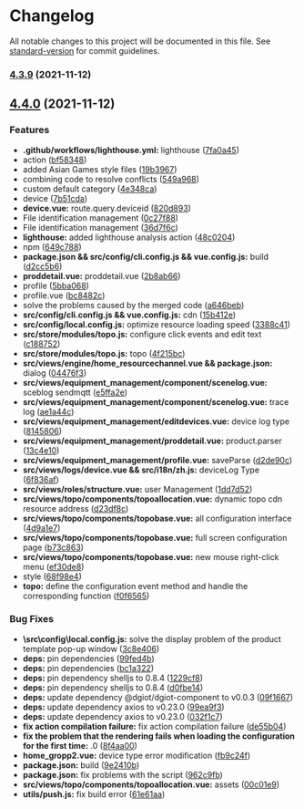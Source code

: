 # Changelog

All notable changes to this project will be documented in this file.
See [standard-version](https://github.com/conventional-changelog/standard-version) for commit guidelines.

### [4.3.9](https://github.com/dgiot/dgiot-dashboard/compare/v4.4.0...v4.3.9) (2021-11-12)

## [4.4.0](https://github.com/dgiot/dgiot-dashboard/compare/v4.3.6...v4.4.0) (2021-11-12)

### Features

* **.github/workflows/lighthouse.yml:**
  lighthouse ([7fa0a45](https://github.com/dgiot/dgiot-dashboard/commit/7fa0a454213cbbe6a3d9905d1daa8ecd657a33bf))
* action ([bf58348](https://github.com/dgiot/dgiot-dashboard/commit/bf5834880b255b5a186e6f773392209a8366c5c2))
* added Asian Games style
  files ([19b3967](https://github.com/dgiot/dgiot-dashboard/commit/19b3967e564a2d986fb234c22094d49934116240))
* combining code to resolve
  conflicts ([549a968](https://github.com/dgiot/dgiot-dashboard/commit/549a96804be3c4ce89e049ef3e6630e5a9342d75))
* custom default
  category ([4e348ca](https://github.com/dgiot/dgiot-dashboard/commit/4e348ca7d6d3c01a1ae46c85463bbebce9758b7a))
* device ([7b51cda](https://github.com/dgiot/dgiot-dashboard/commit/7b51cdaa9f0ff6fe8d166a2f1c00461201b36dcc))
* **device.vue:**
  route.query.deviceid ([820d893](https://github.com/dgiot/dgiot-dashboard/commit/820d893d9a47fd28dc21585e6201361713bc9415))
* File identification
  management ([0c27f88](https://github.com/dgiot/dgiot-dashboard/commit/0c27f888f639ad7014dde8c539f34cf790004f8a))
* File identification
  management ([36d7f6c](https://github.com/dgiot/dgiot-dashboard/commit/36d7f6c24e261d411f7db9b50b8398c5059e63e7))
* **lighthouse:** added lighthouse analysis
  action ([48c0204](https://github.com/dgiot/dgiot-dashboard/commit/48c020417cb651eb478115cec2798377f885bd52))
* npm ([649c788](https://github.com/dgiot/dgiot-dashboard/commit/649c7888a5532e08280ca136604d9d582af02b25))
* **package.json && src/config/cli.config.js && vue.config.js:**
  build ([d2cc5b6](https://github.com/dgiot/dgiot-dashboard/commit/d2cc5b6fd951e90236b76e4695722ba8c70ab579))
* **proddetail.vue:**
  proddetail.vue ([2b8ab66](https://github.com/dgiot/dgiot-dashboard/commit/2b8ab66357c577be6354032d1ce5e5ebcee78c46))
* profile ([5bba068](https://github.com/dgiot/dgiot-dashboard/commit/5bba068855e957f98c9a13c8bf7827e4b8b14188))
* profile.vue ([bc8482c](https://github.com/dgiot/dgiot-dashboard/commit/bc8482cf7c99f49c881b0f5681916cc58ce31530))
* solve the problems caused by the merged
  code ([a646beb](https://github.com/dgiot/dgiot-dashboard/commit/a646beb22b0b211949d8ae4b03ec9264089cb137))
* **src/config/cli.config.js && vue.config.js:**
  cdn ([15b412e](https://github.com/dgiot/dgiot-dashboard/commit/15b412e789cf0f5e85331f5a49854ee8d3e28f84))
* **src/config/local.config.js:** optimize resource loading
  speed ([3388c41](https://github.com/dgiot/dgiot-dashboard/commit/3388c412aef91dd2f63ffbd1e89eabc32ffa14c2))
* **src/store/modules/topo.js:** configure click events and edit
  text ([c188752](https://github.com/dgiot/dgiot-dashboard/commit/c18875244fb1ddc823b202ac40303af9581e3598))
* **src/store/modules/topo.js:**
  topo ([4f215bc](https://github.com/dgiot/dgiot-dashboard/commit/4f215bc74fa963e4b6d72c352b981c72d5090650))
* **src/views/engine/home_resourcechannel.vue && package.json:**
  dialog ([04476f3](https://github.com/dgiot/dgiot-dashboard/commit/04476f323e80b1fb9e6a1ad4931295c0f8bf1916))
* **src/views/equipment_management/component/scenelog.vue:** sceblog
  sendmqtt ([e5ffa2e](https://github.com/dgiot/dgiot-dashboard/commit/e5ffa2e442d23f851c145534b8e08ec0ab4733a2))
* **src/views/equipment_management/component/scenelog.vue:** trace
  log ([ae1a44c](https://github.com/dgiot/dgiot-dashboard/commit/ae1a44cb5710c1509cd4a10404424f0838548b86))
* **src/views/equipment_management/editdevices.vue:** device log
  type ([8145806](https://github.com/dgiot/dgiot-dashboard/commit/8145806c2004f658cc61847717833738091df0a5))
* **src/views/equipment_management/proddetail.vue:**
  product.parser ([13c4e10](https://github.com/dgiot/dgiot-dashboard/commit/13c4e10bebac8c6faa5d47bdd871013478dc7fa1))
* **src/views/equipment_management/profile.vue:**
  saveParse ([d2de90c](https://github.com/dgiot/dgiot-dashboard/commit/d2de90c4ca6f5a6f3a1ea4d92ae3eb6664094624))
* **src/views/logs/device.vue && src/i18n/zh.js:** deviceLog
  Type ([6f836af](https://github.com/dgiot/dgiot-dashboard/commit/6f836afecf7da2e17aa64157c75423d1c56c4929))
* **src/views/roles/structure.vue:** user
  Management ([1dd7d52](https://github.com/dgiot/dgiot-dashboard/commit/1dd7d52090323e437b6fe4102062ecd8aca7f31e))
* **src/views/topo/components/topoallocation.vue:** dynamic topo cdn resource
  address ([d23df8c](https://github.com/dgiot/dgiot-dashboard/commit/d23df8c1307ef242a0068b82cf63676accf6d959))
* **src/views/topo/components/topobase.vue:** all configuration
  interface ([4d9a1e7](https://github.com/dgiot/dgiot-dashboard/commit/4d9a1e7d44948c8bcea74aa6a88e647bf6ba5ad5))
* **src/views/topo/components/topobase.vue:** full screen configuration
  page ([b73c863](https://github.com/dgiot/dgiot-dashboard/commit/b73c8636eb2712e821d2fcd034ea25eca6b4211b))
* **src/views/topo/components/topobase.vue:** new mouse right-click
  menu ([ef30de8](https://github.com/dgiot/dgiot-dashboard/commit/ef30de88005f3c9928b2bdf8bb24e656744a6d74))
* style ([68f98e4](https://github.com/dgiot/dgiot-dashboard/commit/68f98e4abab531b7b65740b68339ba109511c852))
* **topo:** define the configuration event method and handle the corresponding
  function ([f0f6565](https://github.com/dgiot/dgiot-dashboard/commit/f0f65653337a34a52c4665fb8918c150dc116f9a))

### Bug Fixes

* **\src\config\local.config.js:** solve the display problem of the product template pop-up
  window ([3c8e406](https://github.com/dgiot/dgiot-dashboard/commit/3c8e40672d45137e6ba2b335d617d719c06b65e1))
* **deps:** pin
  dependencies ([99fed4b](https://github.com/dgiot/dgiot-dashboard/commit/99fed4beca62a716854c9ad450bace22e61fa94b))
* **deps:** pin
  dependencies ([bc1a322](https://github.com/dgiot/dgiot-dashboard/commit/bc1a3222b007ffcc260821c729dc906d4d611982))
* **deps:** pin dependency shelljs to
  0.8.4 ([1229cf8](https://github.com/dgiot/dgiot-dashboard/commit/1229cf8947720a9abecaf19e4877fcd4427a9af1))
* **deps:** pin dependency shelljs to
  0.8.4 ([d0fbe14](https://github.com/dgiot/dgiot-dashboard/commit/d0fbe1456f3bae1ea3cd40c3778a223f46460fd9))
* **deps:** update dependency @dgiot/dgiot-component to
  v0.0.3 ([09f1667](https://github.com/dgiot/dgiot-dashboard/commit/09f16675f4b51e2f0530fe940b002c1c768835f4))
* **deps:** update dependency axios to
  v0.23.0 ([99ea9f3](https://github.com/dgiot/dgiot-dashboard/commit/99ea9f3a93ff3165c99b669e605d3bca97997e4e))
* **deps:** update dependency axios to
  v0.23.0 ([032f1c7](https://github.com/dgiot/dgiot-dashboard/commit/032f1c7967786f2e6fc4edee3f40bf6f5faf49d2))
* **fix action compilation failure:** fix action compilation
  failure ([de55b04](https://github.com/dgiot/dgiot-dashboard/commit/de55b04257cef7b14b04f089623e1e774aef0fbb))
* **fix the problem that the rendering fails when loading the configuration for the first time:**
  .0 ([8f4aa00](https://github.com/dgiot/dgiot-dashboard/commit/8f4aa009537494cd9e5922277daad0c5ce98212c))
* **home_gropp2.vue:** device type error
  modification ([fb9c24f](https://github.com/dgiot/dgiot-dashboard/commit/fb9c24f58ae0b763970b50ef48393b116dff9773))
* **package.json:**
  build ([9e2410b](https://github.com/dgiot/dgiot-dashboard/commit/9e2410b0c1932b1844d078b7c877170f0595214d))
* **package.json:** fix problems with the
  script ([962c9fb](https://github.com/dgiot/dgiot-dashboard/commit/962c9fbc163559bdaaa4e5b53872de954dc5c427))
* **src/views/topo/components/topoallocation.vue:**
  assets ([00c01e9](https://github.com/dgiot/dgiot-dashboard/commit/00c01e9111ffde6a422ae40bafb74cb720efe517))
* **utils/push.js:** fix build
  error ([61e61aa](https://github.com/dgiot/dgiot-dashboard/commit/61e61aae31f1066fd6d28b075494cf58c4fbc2ba))
